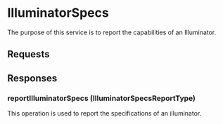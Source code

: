 # IlluminatorSpecs
The purpose of this service is to report the capabilities of an Illuminator.

## Requests

## Responses
### reportIlluminatorSpecs (IlluminatorSpecsReportType)
This operation is used to report the specifications of an illuminator.
